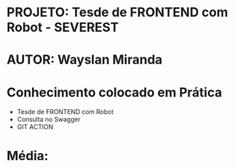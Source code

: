# PROJETO: Tesde de FRONTEND com Robot - SEVEREST <br>
# AUTOR: Wayslan Miranda <br>
# Conhecimento colocado em Prática <br>
- Tesde de FRONTEND com Robot
- Consulta no Swagger
- GIT ACTION
# Média: 



 
